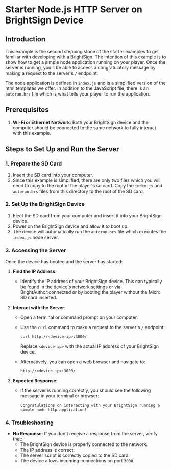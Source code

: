
# Starter Node.js HTTP Server on BrightSign Device

## Introduction

This example is the second stepping stone of the starter examples to get familiar with developing with a BrightSign. The intention of this example is to show how to get a simple node application running on your player. Once the server is running, you’ll be able to access a congratulatory message by making a request to the server's `/` endpoint.

The node application is defined in `index.js` and is a simplified version of the html templates we offer. In addition to the JavaScript file, there is an `autorun.brs` file which is what tells your player to run the application.

## Prerequisites

1. **Wi-Fi or Ethernet Network**: Both your BrightSign device and the computer should be connected to the same network to fully interact with this example.

## Steps to Set Up and Run the Server

### 1. Prepare the SD Card

1. Insert the SD card into your computer.
2. Since this example is simplified, there are only two files which you will need to copy to the root of the player's sd card. Copy the `index.js` and `autorun.brs` files from this directory to the root of the SD card.

### 2. Set Up the BrightSign Device

1. Eject the SD card from your computer and insert it into your BrightSign device.
2. Power on the BrightSign device and allow it to boot up.
3. The device will automatically run the `autorun.brs` file which executes the `index.js` node server.

### 3. Accessing the Server

Once the device has booted and the server has started:

1. **Find the IP Address**:
   - Identify the IP address of your BrightSign device. This can typically be found in the device's network settings or via BrightAuthor:connected or by booting the player without the Micro SD card inserted.

2. **Interact with the Server**:
   - Open a terminal or command prompt on your computer.
   - Use the `curl` command to make a request to the server's `/` endpoint:
     ```bash
     curl http://<device-ip>:3000/
     ```
     Replace `<device-ip>` with the actual IP address of your BrightSign device.

   - Alternatively, you can open a web browser and navigate to:
     ```
     http://<device-ip>:3000/
     ```

3. **Expected Response**:
   - If the server is running correctly, you should see the following message in your terminal or browser:
     ```
     Congratulations on interacting with your BrightSign running a simple node http application!
     ```

### 4. Troubleshooting

- **No Response**: If you don't receive a response from the server, verify that:
  - The BrightSign device is properly connected to the network.
  - The IP address is correct.
  - The server script is correctly copied to the SD card.
  - The device allows incoming connections on port `3000`.
